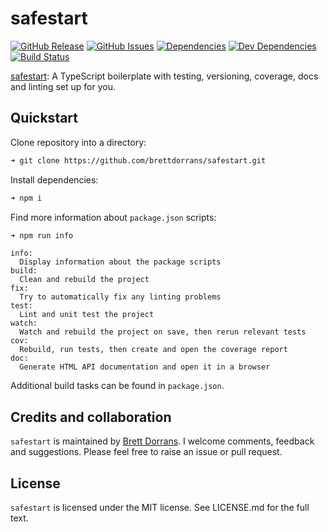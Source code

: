 # safestart

[![GitHub Release](https://img.shields.io/github/release/brettdorrans/safestart.svg?style=flat)](https://github.com/brettdorrans/safestart/releases)
[![GitHub Issues](https://img.shields.io/github/issues/brettdorrans/safestart.svg?style=flat)](https://github.com/brettdorrans/safestart/issues)
[![Dependencies](https://david-dm.org/brettdorrans/safestart/status.svg?style=flat)](https://david-dm.org/brettdorrans/safestart)
[![Dev Dependencies](https://david-dm.org/brettdorrans/safestart/dev-status.svg)](https://david-dm.org/brettdorrans/safestart?type=dev)
[![Build Status](https://travis-ci.org/brettdorrans/safestart.svg?branch=master)](https://travis-ci.org/brettdorrans/safestart)

[safestart](https://brettdorrans.github.io/safestart/): A TypeScript boilerplate with testing, versioning, coverage, docs and linting set up for you.

## Quickstart

Clone repository into a directory:
```bash
➜ git clone https://github.com/brettdorrans/safestart.git
```

Install dependencies:
```bash
➜ npm i
```

Find more information about `package.json` scripts:
```bash
➜ npm run info
```
```
info:
  Display information about the package scripts
build:
  Clean and rebuild the project
fix:
  Try to automatically fix any linting problems
test:
  Lint and unit test the project
watch:
  Watch and rebuild the project on save, then rerun relevant tests
cov:
  Rebuild, run tests, then create and open the coverage report
doc:
  Generate HTML API documentation and open it in a browser
```

Additional build tasks can be found in `package.json`.

## Credits and collaboration
`safestart` is maintained by [Brett Dorrans](https://github.com/brettdorrans). I welcome comments, feedback and suggestions. Please feel free to raise an issue or pull request.

## License
`safestart` is licensed under the MIT license. See LICENSE.md for the full text.
